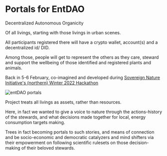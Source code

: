 # Portals for EntDAO

Decentralized Autonomous Organicity 

Of all livings, starting with those livings in urban scenes.

All participants registered there will have a crypto wallet, account(s) and a decentralized id/ DID.

Among those, people will get to represent the others as they care, steward and support the wellbeing of those identified and registered plants and animals.

Back in 5-6 February, co-imagined and developed during [Sovereign Nature Initiative's (northern) Winter 2022 Hackathon](https://sovereignnature.com/winter-2022-hackathon-challenge)

![entDAO portals](https://i.imgur.com/aqimMTz.png)

Project treats all livings as assets, rather than resources. 

Here, in fact we wanted to give a voice to nature through the actions-history of the stewards, and what decisions made together for local, energy consumption targets making. 

Trees in fact becoming portals to such stories, and means of connection and be socio-economic and democratic catalyzers and mind shifters via their empowerment on following scientific rulesets on those decision-making of their beloved stewards.
